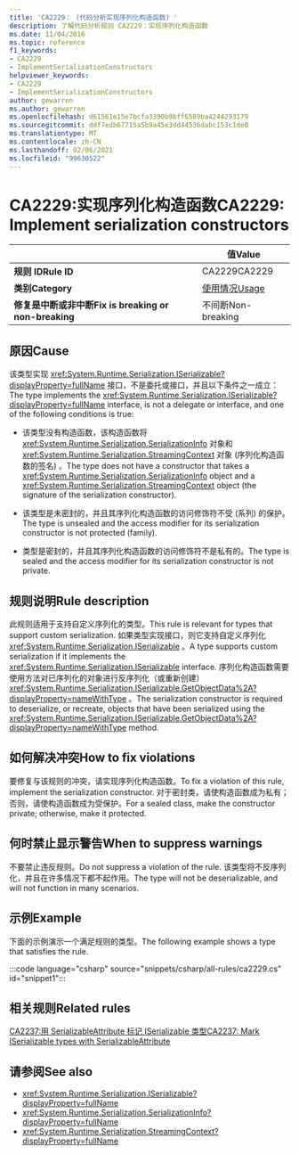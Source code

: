 ```yaml
---
title: 'CA2229： (代码分析实现序列化构造函数) '
description: 了解代码分析规则 CA2229：实现序列化构造函数
ms.date: 11/04/2016
ms.topic: reference
f1_keywords:
- CA2229
- ImplementSerializationConstructors
helpviewer_keywords:
- CA2229
- ImplementSerializationConstructors
author: gewarren
ms.author: gewarren
ms.openlocfilehash: d61561e15e7bcfa3390b9bff6589ba4244293179
ms.sourcegitcommit: ddf7edb67715a5b9a45e3dd44536dabc153c1de0
ms.translationtype: MT
ms.contentlocale: zh-CN
ms.lasthandoff: 02/06/2021
ms.locfileid: "99630522"
---
```

# <a name="ca2229-implement-serialization-constructors"></a><span data-ttu-id="9b1ff-103">CA2229:实现序列化构造函数</span><span class="sxs-lookup"><span data-stu-id="9b1ff-103">CA2229: Implement serialization constructors</span></span>

| | <span data-ttu-id="9b1ff-104">值</span><span class="sxs-lookup"><span data-stu-id="9b1ff-104">Value</span></span> |
|-|-|
| <span data-ttu-id="9b1ff-105">**规则 ID**</span><span class="sxs-lookup"><span data-stu-id="9b1ff-105">**Rule ID**</span></span> |<span data-ttu-id="9b1ff-106">CA2229</span><span class="sxs-lookup"><span data-stu-id="9b1ff-106">CA2229</span></span>|
| <span data-ttu-id="9b1ff-107">**类别**</span><span class="sxs-lookup"><span data-stu-id="9b1ff-107">**Category**</span></span> |[<span data-ttu-id="9b1ff-108">使用情况</span><span class="sxs-lookup"><span data-stu-id="9b1ff-108">Usage</span></span>](usage-warnings.md)|
| <span data-ttu-id="9b1ff-109">**修复是中断或非中断**</span><span class="sxs-lookup"><span data-stu-id="9b1ff-109">**Fix is breaking or non-breaking**</span></span> |<span data-ttu-id="9b1ff-110">不间断</span><span class="sxs-lookup"><span data-stu-id="9b1ff-110">Non-breaking</span></span>|

## <a name="cause"></a><span data-ttu-id="9b1ff-111">原因</span><span class="sxs-lookup"><span data-stu-id="9b1ff-111">Cause</span></span>

<span data-ttu-id="9b1ff-112">该类型实现 <xref:System.Runtime.Serialization.ISerializable?displayProperty=fullName> 接口，不是委托或接口，并且以下条件之一成立：</span><span class="sxs-lookup"><span data-stu-id="9b1ff-112">The type implements the <xref:System.Runtime.Serialization.ISerializable?displayProperty=fullName> interface, is not a delegate or interface, and one of the following conditions is true:</span></span>

- <span data-ttu-id="9b1ff-113">该类型没有构造函数，该构造函数将 <xref:System.Runtime.Serialization.SerializationInfo> 对象和 <xref:System.Runtime.Serialization.StreamingContext> 对象 (序列化构造函数的签名) 。</span><span class="sxs-lookup"><span data-stu-id="9b1ff-113">The type does not have a constructor that takes a <xref:System.Runtime.Serialization.SerializationInfo> object and a <xref:System.Runtime.Serialization.StreamingContext> object (the signature of the serialization constructor).</span></span>

- <span data-ttu-id="9b1ff-114">该类型是未密封的，并且其序列化构造函数的访问修饰符不受 (系列) 的保护。</span><span class="sxs-lookup"><span data-stu-id="9b1ff-114">The type is unsealed and the access modifier for its serialization constructor is not protected (family).</span></span>

- <span data-ttu-id="9b1ff-115">类型是密封的，并且其序列化构造函数的访问修饰符不是私有的。</span><span class="sxs-lookup"><span data-stu-id="9b1ff-115">The type is sealed and the access modifier for its serialization constructor is not private.</span></span>

## <a name="rule-description"></a><span data-ttu-id="9b1ff-116">规则说明</span><span class="sxs-lookup"><span data-stu-id="9b1ff-116">Rule description</span></span>

<span data-ttu-id="9b1ff-117">此规则适用于支持自定义序列化的类型。</span><span class="sxs-lookup"><span data-stu-id="9b1ff-117">This rule is relevant for types that support custom serialization.</span></span> <span data-ttu-id="9b1ff-118">如果类型实现接口，则它支持自定义序列化 <xref:System.Runtime.Serialization.ISerializable> 。</span><span class="sxs-lookup"><span data-stu-id="9b1ff-118">A type supports custom serialization if it implements the <xref:System.Runtime.Serialization.ISerializable> interface.</span></span> <span data-ttu-id="9b1ff-119">序列化构造函数需要使用方法对已序列化的对象进行反序列化（或重新创建） <xref:System.Runtime.Serialization.ISerializable.GetObjectData%2A?displayProperty=nameWithType> 。</span><span class="sxs-lookup"><span data-stu-id="9b1ff-119">The serialization constructor is required to deserialize, or recreate, objects that have been serialized using the <xref:System.Runtime.Serialization.ISerializable.GetObjectData%2A?displayProperty=nameWithType> method.</span></span>

## <a name="how-to-fix-violations"></a><span data-ttu-id="9b1ff-120">如何解决冲突</span><span class="sxs-lookup"><span data-stu-id="9b1ff-120">How to fix violations</span></span>

<span data-ttu-id="9b1ff-121">要修复与该规则的冲突，请实现序列化构造函数。</span><span class="sxs-lookup"><span data-stu-id="9b1ff-121">To fix a violation of this rule, implement the serialization constructor.</span></span> <span data-ttu-id="9b1ff-122">对于密封类，请使构造函数成为私有；否则，请使构造函数成为受保护。</span><span class="sxs-lookup"><span data-stu-id="9b1ff-122">For a sealed class, make the constructor private; otherwise, make it protected.</span></span>

## <a name="when-to-suppress-warnings"></a><span data-ttu-id="9b1ff-123">何时禁止显示警告</span><span class="sxs-lookup"><span data-stu-id="9b1ff-123">When to suppress warnings</span></span>

<span data-ttu-id="9b1ff-124">不要禁止违反规则。</span><span class="sxs-lookup"><span data-stu-id="9b1ff-124">Do not suppress a violation of the rule.</span></span> <span data-ttu-id="9b1ff-125">该类型将不反序列化，并且在许多情况下都不起作用。</span><span class="sxs-lookup"><span data-stu-id="9b1ff-125">The type will not be deserializable, and will not function in many scenarios.</span></span>

## <a name="example"></a><span data-ttu-id="9b1ff-126">示例</span><span class="sxs-lookup"><span data-stu-id="9b1ff-126">Example</span></span>

<span data-ttu-id="9b1ff-127">下面的示例演示一个满足规则的类型。</span><span class="sxs-lookup"><span data-stu-id="9b1ff-127">The following example shows a type that satisfies the rule.</span></span>

:::code language="csharp" source="snippets/csharp/all-rules/ca2229.cs" id="snippet1":::

## <a name="related-rules"></a><span data-ttu-id="9b1ff-128">相关规则</span><span class="sxs-lookup"><span data-stu-id="9b1ff-128">Related rules</span></span>

[<span data-ttu-id="9b1ff-129">CA2237:用 SerializableAttribute 标记 ISerializable 类型</span><span class="sxs-lookup"><span data-stu-id="9b1ff-129">CA2237: Mark ISerializable types with SerializableAttribute</span></span>](ca2237.md)

## <a name="see-also"></a><span data-ttu-id="9b1ff-130">请参阅</span><span class="sxs-lookup"><span data-stu-id="9b1ff-130">See also</span></span>

- <xref:System.Runtime.Serialization.ISerializable?displayProperty=fullName>
- <xref:System.Runtime.Serialization.SerializationInfo?displayProperty=fullName>
- <xref:System.Runtime.Serialization.StreamingContext?displayProperty=fullName>

